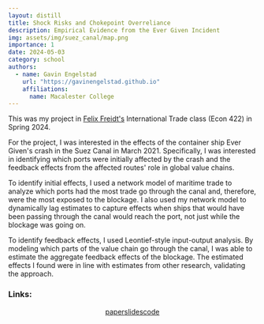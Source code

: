 ```yaml
---
layout: distill
title: Shock Risks and Chokepoint Overreliance
description: Empirical Evidence from the Ever Given Incident
img: assets/img/suez_canal/map.png
importance: 1
date: 2024-05-03
category: school
authors:
  - name: Gavin Engelstad
    url: "https://gavinengelstad.github.io"
    affiliations:
      name: Macalester College
---
```


This was my project in [Felix Freidt's](https://www.felixfriedt.com) International Trade class (Econ 422) in Spring 2024.

For the project, I was interested in the effects of the container ship Ever Given's crash in the Suez Canal in March 2021. Specifically, I was interested in identifying which ports were initially affected by the crash and the feedback effects from the affected routes' role in global value chains.

To identify initial effects, I used a network model of maritime trade to analyze which ports had the most trade go through the canal and, therefore, were the most exposed to the blockage. I also used my network model to dynamically lag estimates to capture effects when ships that would have been passing through the canal would reach the port, not just while the blockage was going on.

To identify feedback effects, I used Leontief-style input-output analysis. By modeling which parts of the value chain go through the canal, I was able to estimate the aggregate feedback effects of the blockage. The estimated effects I found were in line with estimates from other research, validating the approach.


### Links:

<style>
    .links {
        display: flex;
        justify-content: center;
        align-items: center;
    }
</style>

<div class="links">
    <a href="https://gavinengelstad.github.io/assets/pdf/suez_canal/paper.pdf" class="btn btn-sm z-depth-0" role="button" target="_blank" rel="noopener noreferrer">paper</a>
    <a href="https://gavinengelstad.github.io/assets/pdf/suez_canal/slides.pdf" class="btn btn-sm z-depth-0" role="button" target="_blank" rel="noopener noreferrer">slides</a>
    <a href="https://github.com/GavinEngelstad/IntlTradeSuezCanal" class="btn btn-sm z-depth-0" role="button" target="_blank" rel="noopener noreferrer">code</a>
</div>
